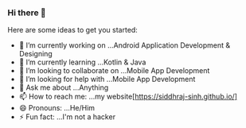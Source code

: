### Hi there 👋



Here are some ideas to get you started:

- 🔭 I’m currently working on ...Android Application Development & Designing
- 🌱 I’m currently learning ...Kotlin & Java
- 👯 I’m looking to collaborate on ...Mobile App Development
- 🤔 I’m looking for help with ...Mobile App Development
- 💬 Ask me about ...Anything
- 📫 How to reach me: ...my website[https://siddhraj-sinh.github.io/]
- 😄 Pronouns: ...He/Him
- ⚡ Fun fact: ...I'm not a hacker

